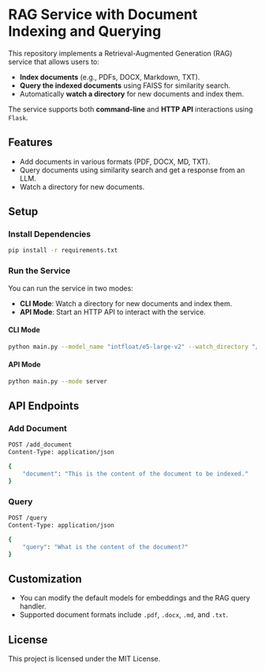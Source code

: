 # RAG Service with Document Indexing and Querying

This repository implements a Retrieval-Augmented Generation (RAG) service that allows users to:
- **Index documents** (e.g., PDFs, DOCX, Markdown, TXT).
- **Query the indexed documents** using FAISS for similarity search.
- Automatically **watch a directory** for new documents and index them.

The service supports both **command-line** and **HTTP API** interactions using `Flask`.

## Features
- Add documents in various formats (PDF, DOCX, MD, TXT).
- Query documents using similarity search and get a response from an LLM.
- Watch a directory for new documents.

## Setup

### Install Dependencies
```bash
pip install -r requirements.txt
```

### Run the Service
You can run the service in two modes:
- **CLI Mode**: Watch a directory for new documents and index them.
- **API Mode**: Start an HTTP API to interact with the service.

#### CLI Mode
```bash
python main.py --model_name "intfloat/e5-large-v2" --watch_directory "/path/to/documents" --mode cli
```

#### API Mode
```bash
python main.py --mode server
```

## API Endpoints

### Add Document
```bash
POST /add_document
Content-Type: application/json

{
    "document": "This is the content of the document to be indexed."
}
```

### Query
```bash
POST /query
Content-Type: application/json

{
    "query": "What is the content of the document?"
}
```

## Customization

- You can modify the default models for embeddings and the RAG query handler.
- Supported document formats include `.pdf`, `.docx`, `.md`, and `.txt`.

## License
This project is licensed under the MIT License.
